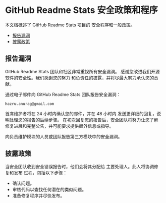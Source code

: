 # GitHub Readme Stats 安全政策和程序 <!-- omit in toc -->

本文档概述了 GitHub Readme Stats 项目的
安全程序和一般政策。

- [报告漏洞](#报告漏洞)
- [披露政策](#披露政策)

## 报告漏洞

GitHub Readme Stats 团队和社区非常重视所有安全漏洞。
感谢您改进我们开源软件的安全性。我们感谢您的努力
和负责任的披露，并将尽最大努力承认您的贡献。

通过电子邮件向 GitHub Readme Stats 团队报告安全漏洞：

```
hazru.anurag@gmail.com
```

首席维护者将在 24 小时内确认您的邮件，并在 48 小时内
发送更详细的回复，说明处理您的报告的后续步骤。
在初次回复您的报告后，安全团队将努力让您了解
修复进展和完整公告，并可能要求提供额外信息或指导。

向负责维护模块的人员或团队报告第三方模块中的安全漏洞。

## 披露政策

当安全团队收到安全错误报告时，他们会将其分配给
主要处理人。此人将协调修复和发布
过程，包括以下步骤：

  * 确认问题。
  * 审核代码以查找任何潜在的类似问题。
  * 准备修复程序并尽快发布。